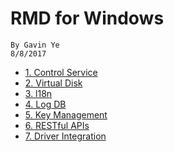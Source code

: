 
# **RMD for Windows** #

    By Gavin Ye
    8/8/2017


- [1. Control Service](ctrlsvc.md)
- [2. Virtual Disk](vhd.md)
- [3. l18n](l18n.md)
- [4. Log DB](logdb.md)
- [5. Key Management](km.md)
- [6. RESTful APIs](restful.md)
- [7. Driver Integration](drvintegration.md)